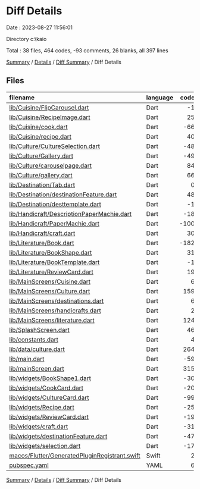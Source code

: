 # Diff Details

Date : 2023-08-27 11:56:01

Directory c:\\kaio

Total : 38 files,  464 codes, -93 comments, 26 blanks, all 397 lines

[Summary](results.md) / [Details](details.md) / [Diff Summary](diff.md) / Diff Details

## Files
| filename | language | code | comment | blank | total |
| :--- | :--- | ---: | ---: | ---: | ---: |
| [lib/Cuisine/FlipCarousel.dart](/lib/Cuisine/FlipCarousel.dart) | Dart | -1 | 0 | 0 | -1 |
| [lib/Cuisine/RecipeImage.dart](/lib/Cuisine/RecipeImage.dart) | Dart | 25 | 1 | 7 | 33 |
| [lib/Cuisine/cook.dart](/lib/Cuisine/cook.dart) | Dart | -66 | 66 | 0 | 0 |
| [lib/Cuisine/recipe.dart](/lib/Cuisine/recipe.dart) | Dart | 40 | 0 | -2 | 38 |
| [lib/Culture/CultureSelection.dart](/lib/Culture/CultureSelection.dart) | Dart | -48 | -36 | -6 | -90 |
| [lib/Culture/Gallery.dart](/lib/Culture/Gallery.dart) | Dart | -49 | -1 | -6 | -56 |
| [lib/Culture/carouselpage.dart](/lib/Culture/carouselpage.dart) | Dart | 84 | 1 | 9 | 94 |
| [lib/Culture/gallery.dart](/lib/Culture/gallery.dart) | Dart | 66 | 1 | 14 | 81 |
| [lib/Destination/Tab.dart](/lib/Destination/Tab.dart) | Dart | 0 | -46 | -4 | -50 |
| [lib/Destination/destinationFeature.dart](/lib/Destination/destinationFeature.dart) | Dart | 48 | 2 | 5 | 55 |
| [lib/Destination/desttemplate.dart](/lib/Destination/desttemplate.dart) | Dart | -1 | 0 | 0 | -1 |
| [lib/Handicraft/DescriptionPaperMachie.dart](/lib/Handicraft/DescriptionPaperMachie.dart) | Dart | -18 | 0 | -5 | -23 |
| [lib/Handicraft/PaperMachie.dart](/lib/Handicraft/PaperMachie.dart) | Dart | -100 | 0 | -8 | -108 |
| [lib/Handicraft/craft.dart](/lib/Handicraft/craft.dart) | Dart | 30 | 1 | 6 | 37 |
| [lib/Literature/Book.dart](/lib/Literature/Book.dart) | Dart | -182 | -32 | -17 | -231 |
| [lib/Literature/BookShape.dart](/lib/Literature/BookShape.dart) | Dart | 31 | 1 | 7 | 39 |
| [lib/Literature/BookTemplate.dart](/lib/Literature/BookTemplate.dart) | Dart | -1 | 0 | 0 | -1 |
| [lib/Literature/ReviewCard.dart](/lib/Literature/ReviewCard.dart) | Dart | 19 | 2 | 3 | 24 |
| [lib/MainScreens/Cuisine.dart](/lib/MainScreens/Cuisine.dart) | Dart | 6 | -2 | 7 | 11 |
| [lib/MainScreens/Culture.dart](/lib/MainScreens/Culture.dart) | Dart | 159 | 0 | 33 | 192 |
| [lib/MainScreens/destinations.dart](/lib/MainScreens/destinations.dart) | Dart | 6 | 3 | 0 | 9 |
| [lib/MainScreens/handicrafts.dart](/lib/MainScreens/handicrafts.dart) | Dart | 2 | 5 | 0 | 7 |
| [lib/MainScreens/literature.dart](/lib/MainScreens/literature.dart) | Dart | 124 | 0 | -4 | 120 |
| [lib/SplashScreen.dart](/lib/SplashScreen.dart) | Dart | 46 | 4 | 6 | 56 |
| [lib/constants.dart](/lib/constants.dart) | Dart | 4 | 0 | 0 | 4 |
| [lib/data/culture.dart](/lib/data/culture.dart) | Dart | 264 | 0 | 11 | 275 |
| [lib/main.dart](/lib/main.dart) | Dart | -59 | 0 | -1 | -60 |
| [lib/mainScreen.dart](/lib/mainScreen.dart) | Dart | 315 | 2 | 25 | 342 |
| [lib/widgets/BookShape1.dart](/lib/widgets/BookShape1.dart) | Dart | -30 | -43 | -8 | -81 |
| [lib/widgets/CookCard.dart](/lib/widgets/CookCard.dart) | Dart | -20 | -1 | -2 | -23 |
| [lib/widgets/CultureCard.dart](/lib/widgets/CultureCard.dart) | Dart | -99 | -14 | -21 | -134 |
| [lib/widgets/Recipe.dart](/lib/widgets/Recipe.dart) | Dart | -25 | -1 | -7 | -33 |
| [lib/widgets/ReviewCard.dart](/lib/widgets/ReviewCard.dart) | Dart | -19 | -2 | -3 | -24 |
| [lib/widgets/craft.dart](/lib/widgets/craft.dart) | Dart | -31 | -1 | -6 | -38 |
| [lib/widgets/destinationFeature.dart](/lib/widgets/destinationFeature.dart) | Dart | -47 | -2 | -5 | -54 |
| [lib/widgets/selection.dart](/lib/widgets/selection.dart) | Dart | -17 | -1 | -4 | -22 |
| [macos/Flutter/GeneratedPluginRegistrant.swift](/macos/Flutter/GeneratedPluginRegistrant.swift) | Swift | 2 | 0 | 0 | 2 |
| [pubspec.yaml](/pubspec.yaml) | YAML | 6 | 0 | 2 | 8 |

[Summary](results.md) / [Details](details.md) / [Diff Summary](diff.md) / Diff Details